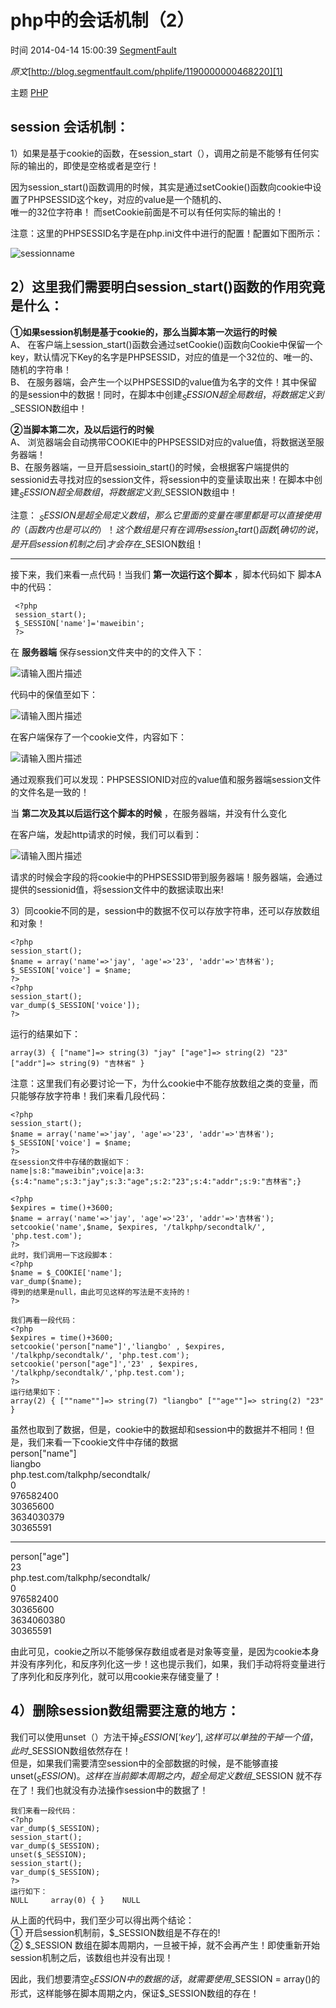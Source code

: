 # php中的会话机制（2）

 时间 2014-04-14 15:00:39  [SegmentFault][0]

_原文_[http://blog.segmentfault.com/phplife/1190000000468220][1]

 主题 [PHP][2]

## session 会话机制：

1）如果是基于cookie的函数，在session_start（），调用之前是不能够有任何实际的输出的，即使是空格或者是空行！

因为session_start()函数调用的时候，其实是通过setCookie()函数向cookie中设置了PHPSESSID这个key，对应的value是一个随机的、   
唯一的32位字符串！ 而setCookie前面是不可以有任何实际的输出的！ 

注意：这里的PHPSESSID名字是在php.ini文件中进行的配置！配置如下图所示：

![sessionname][3]

## 2）这里我们需要明白session_start()函数的作用究竟是什么：

**①如果session机制是基于cookie的，那么当脚本第一次运行的时候**  
A、 在客户端上session_start()函数会通过setCookie()函数向Cookie中保留一个key，默认情况下Key的名字是PHPSESSID，对应的值是一个32位的、唯一的、随机的字符串！   
B、 在服务器端，会产生一个以PHPSESSID的value值为名字的文件！其中保留的是session中的数据！同时，在脚本中创建$_SESSION超全局数组，将数据定义到$_SESSION数组中！ 

**②当脚本第二次，及以后运行的时候**  
A、 浏览器端会自动携带COOKIE中的PHPSESSID对应的value值，将数据送至服务器端！   
B、在服务器端，一旦开启sessioin_start()的时候，会根据客户端提供的sessionid去寻找对应的session文件，将session中的变量读取出来！在脚本中创建$_SESSION超全局数组，将数据定义到$_SESSION数组中！ 

注意： $_SESSION是超全局定义数组，那么它里面的变量在哪里都是可以直接使用的（函数内也是可以的）！   
这个数组是只有在调用session_start()函数 [确切的说，是开启session机制之后]才会存在$_SESION数组！ 

- - -

接下来，我们来看一点代码！当我们 **第一次运行这个脚本** ，脚本代码如下 脚本A中的代码： 

     <?php
     session_start();
     $_SESSION['name']='maweibin';
     ?>

在 **服务器端** 保存session文件夹中的的文件入下： 

![请输入图片描述][4]

代码中的保值至如下：

![请输入图片描述][5]

在客户端保存了一个cookie文件，内容如下：

![请输入图片描述][6]

通过观察我们可以发现：PHPSESSIONID对应的value值和服务器端session文件的文件名是一致的！

当 **第二次及其以后运行这个脚本的时候** ，在服务器端，并没有什么变化 

在客户端，发起http请求的时候，我们可以看到：

![请输入图片描述][7]

请求的时候会字段的将cookie中的PHPSESSID带到服务器端！服务器端，会通过提供的sessionid值，将session文件中的数据读取出来!

3）同cookie不同的是，session中的数据不仅可以存放字符串，还可以存放数组和对象！

    <?php
    session_start();
    $name = array('name'=>'jay', 'age'=>'23', 'addr'=>'吉林省');
    $_SESSION['voice'] = $name;
    ?>
    <?php
    session_start();
    var_dump($_SESSION['voice']);
    ?>

运行的结果如下：

    array(3) { ["name"]=> string(3) "jay" ["age"]=> string(2) "23" ["addr"]=> string(9) "吉林省" }
    

注意：这里我们有必要讨论一下，为什么cookie中不能存放数组之类的变量，而只能够存放字符串！我们来看几段代码：

    <?php
    session_start();
    $name = array('name'=>'jay', 'age'=>'23', 'addr'=>'吉林省');
    $_SESSION['voice'] = $name;
    ?>
    在session文件中存储的数据如下：
    name|s:8:"maweibin";voice|a:3:{s:4:"name";s:3:"jay";s:3:"age";s:2:"23";s:4:"addr";s:9:"吉林省";}
    
    <?php
    $expires = time()+3600;
    $name = array('name'=>'jay', 'age'=>'23', 'addr'=>'吉林省');
    setcookie('name',$name, $expires, '/talkphp/secondtalk/', 'php.test.com');
    ?>
    此时，我们调用一下这段脚本：
    <?php
    $name = $_COOKIE['name'];
    var_dump($name);
    得到的结果是null，由此可见这样的写法是不支持的！
    ?>
    
    我们再看一段代码：
    <?php
    $expires = time()+3600;
    setcookie('person["name"]','liangbo' , $expires, '/talkphp/secondtalk/', 'php.test.com');
    setcookie('person["age"]','23' , $expires, '/talkphp/secondtalk/','php.test.com');
    ?>
    运行结果如下：
    array(2) { [""name""]=> string(7) "liangbo" [""age""]=> string(2) "23" }
    

虽然也取到了数据，但是，cookie中的数据却和session中的数据并不相同！但是，我们来看一下cookie文件中存储的数据   
person["name"]   
liangbo   
php.test.com/talkphp/secondtalk/   
0   
976582400   
30365600   
3634030379   
30365591 

- - -

person["age"]   
23   
php.test.com/talkphp/secondtalk/   
0   
976582400   
30365600   
3634060380   
30365591 

 由此可见，cookie之所以不能够保存数组或者是对象等变量，是因为cookie本身并没有序列化，和反序列化这一步！这也提示我们，如果，我们手动将将变量进行了序列化和反序列化，就可以用cookie来存储变量了！

## 4）删除session数组需要注意的地方：

我们可以使用unset（）方法干掉$_SESSION[‘key’] ,这样可以单独的干掉一个值，此时$_SESSION数组依然存在！   
但是，如果我们需要清空session中的全部数据的时候，是不能够直接unset($_SESSION)。这样在当前脚本周期之内，超全局定义数组$_SESSION 就不存在了！我们也就没有办法操作session中的数据了！ 

    我们来看一段代码：
    <?php
    var_dump($_SESSION);
    session_start();
    var_dump($_SESSION);
    unset($_SESSION);
    session_start();
    var_dump($_SESSION);
    ?>
    运行如下：
    NULL     array(0) { }    NULL
    

从上面的代码中，我们至少可以得出两个结论：   
① 开启session机制前，$_SESSION数组是不存在的!   
② $_SESSION 数组在脚本周期内，一旦被干掉，就不会再产生！即使重新开始session机制之后，该数组也并没有出现！ 

因此，我们想要清空$_SESSION 中的数据的话，就需要使用$_SESSION = array()的形式，这样能够在脚本周期之内，保证$_SESSION数组的存在！

[0]: /sites/3uEjYv
[1]: http://blog.segmentfault.com/phplife/1190000000468220?utm_source=tuicool&utm_medium=referral
[2]: /topics/11120000
[3]: http://img1.tuicool.com/nEjaui.png
[4]: http://img2.tuicool.com/6reaAnA.png
[5]: http://img0.tuicool.com/yEFjae.png
[6]: http://img1.tuicool.com/viiuiy.png
[7]: http://img2.tuicool.com/aY7Z7z.png
